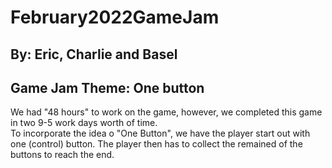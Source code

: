 # February2022GameJam
## By: Eric, Charlie and Basel

## Game Jam Theme: One button 
We had "48 hours" to work on the game, however, we completed this game in two 9-5 work days worth of time.<br>
To incorporate the idea o "One Button", we have the player start out with one (control) button. The player then has to collect the remained of the buttons to reach the end.
